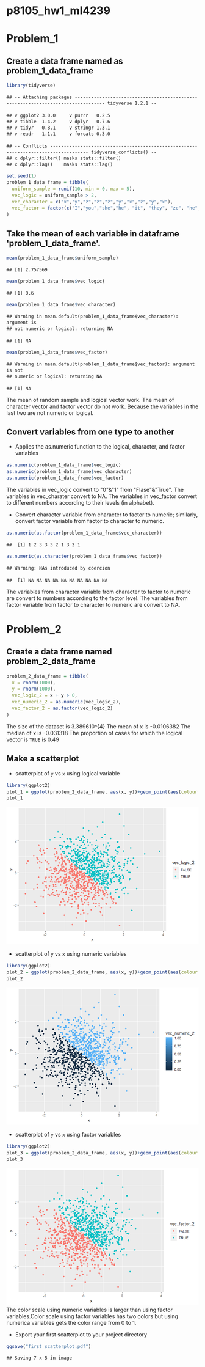 p8105\_hw1\_ml4239
================

**Problem\_1**
==============

Create a data frame named as problem\_1\_data\_frame
----------------------------------------------------

``` r
library(tidyverse)
```

    ## -- Attaching packages --------------------------------------------------------------------------------- tidyverse 1.2.1 --

    ## v ggplot2 3.0.0     v purrr   0.2.5
    ## v tibble  1.4.2     v dplyr   0.7.6
    ## v tidyr   0.8.1     v stringr 1.3.1
    ## v readr   1.1.1     v forcats 0.3.0

    ## -- Conflicts ------------------------------------------------------------------------------------ tidyverse_conflicts() --
    ## x dplyr::filter() masks stats::filter()
    ## x dplyr::lag()    masks stats::lag()

``` r
set.seed(1)
problem_1_data_frame = tibble(
  uniform_sample = runif(10, min = 0, max = 5),
  vec_logic = uniform_sample > 2,
  vec_character = c("x","y","z","z","z","y","x","z","y","x"),
  vec_factor = factor(c("I","you","she","he", "it", "they", "ze", "he", "xe", "none"))
)
```

Take the mean of each variable in dataframe 'problem\_1\_data\_frame'.
----------------------------------------------------------------------

``` r
mean(problem_1_data_frame$uniform_sample)
```

    ## [1] 2.757569

``` r
mean(problem_1_data_frame$vec_logic)
```

    ## [1] 0.6

``` r
mean(problem_1_data_frame$vec_character)
```

    ## Warning in mean.default(problem_1_data_frame$vec_character): argument is
    ## not numeric or logical: returning NA

    ## [1] NA

``` r
mean(problem_1_data_frame$vec_factor)
```

    ## Warning in mean.default(problem_1_data_frame$vec_factor): argument is not
    ## numeric or logical: returning NA

    ## [1] NA

The mean of random sample and logical vector work.
The mean of character vector and factor vector do not work. Because the variables in the last two are not numeric or logical.

Convert variables from one type to another
------------------------------------------

-   Applies the as.numeric function to the logical, character, and factor variables

``` r
as.numeric(problem_1_data_frame$vec_logic)
as.numeric(problem_1_data_frame$vec_character)
as.numeric(problem_1_data_frame$vec_factor)
```

The variables in vec\_logic convert to "0"&"1" from "Flase"&"True".
The variables in vec\_charater convert to NA.
The variables in vec\_factor convert to different numbers according to their levels (in alphabet).

-   Convert character variable from character to factor to numeric; similarly, convert factor variable from factor to character to numeric.

``` r
as.numeric(as.factor(problem_1_data_frame$vec_character))
```

    ##  [1] 1 2 3 3 3 2 1 3 2 1

``` r
as.numeric(as.character(problem_1_data_frame$vec_factor))
```

    ## Warning: NAs introduced by coercion

    ##  [1] NA NA NA NA NA NA NA NA NA NA

The variables from character variable from character to factor to numeric are convert to numbers according to the factor level.
The variables from factor variable from factor to character to numeric are convert to NA.

**Problem\_2**
==============

Create a data frame named problem\_2\_data\_frame
-------------------------------------------------

``` r
problem_2_data_frame = tibble(
  x = rnorm(1000),
  y = rnorm(1000),
  vec_logic_2 = x + y > 0,
  vec_numeric_2 = as.numeric(vec_logic_2),
  vec_factor_2 = as.factor(vec_logic_2)
)
```

The size of the dataset is 3.389610^{4}
The mean of x is -0.0106382
The median of x is -0.031318
The proportion of cases for which the logical vector is `TRUE` is 0.49

Make a scatterplot
------------------

-   scatterplot of `y` vs `x` using logical variable

``` r
library(ggplot2)
plot_1 = ggplot(problem_2_data_frame, aes(x, y))+geom_point(aes(colour = vec_logic_2))
plot_1
```

![](p8105_hw1_ml4239_files/figure-markdown_github/unnamed-chunk-7-1.png)

-   scatterplot of `y` vs `x` using numeric variables

``` r
library(ggplot2)
plot_2 = ggplot(problem_2_data_frame, aes(x, y))+geom_point(aes(colour = vec_numeric_2))
plot_2
```

![](p8105_hw1_ml4239_files/figure-markdown_github/unnamed-chunk-8-1.png)

-   scatterplot of `y` vs `x` using factor variables

``` r
library(ggplot2)
plot_3 = ggplot(problem_2_data_frame, aes(x, y))+geom_point(aes(colour = vec_factor_2))
plot_3
```

![](p8105_hw1_ml4239_files/figure-markdown_github/unnamed-chunk-9-1.png) The color scale using numeric variables is larger than using factor variables.Color scale using factor variables has two colors but using numerica variables gets the color range from 0 to 1.

-   Export your first scatterplot to your project directory

``` r
ggsave("first scatterplot.pdf")
```

    ## Saving 7 x 5 in image
